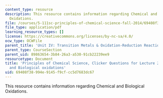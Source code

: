 ```yaml
---
content_type: resource
description: This resource contains information regarding Chemical and Biological
  Oxidations.
file: /courses/5-111sc-principles-of-chemical-science-fall-2014/69408f38994e9145f9cfcc5d7683dc67_MIT5_111F14_Lec26Clkr.pdf
file_type: application/pdf
learning_resource_types: []
license: https://creativecommons.org/licenses/by-nc-sa/4.0/
ocw_type: OCWFile
parent_title: 'Unit IV: Transition Metals & Oxidation-Reduction Reactions'
parent_type: CourseSection
parent_uid: 89863654-3b84-26a3-a530-91cb22239ee9
resourcetype: Document
title: 'Principles of Chemical Science, Clicker Questions for Lecture 26: Chemical
  and Biological oxidations'
uid: 69408f38-994e-9145-f9cf-cc5d7683dc67
---
```

This resource contains information regarding Chemical and Biological Oxidations.